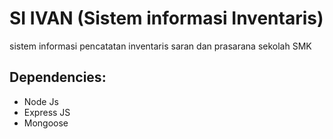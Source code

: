 # SI IVAN (Sistem informasi Inventaris)
sistem informasi pencatatan inventaris saran dan prasarana sekolah SMK
## Dependencies:
* Node Js
* Express JS
* Mongoose